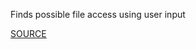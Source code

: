 Finds possible file access using user input


[SOURCE](http://brakemanscanner.org/docs/warning_types/file_access/)